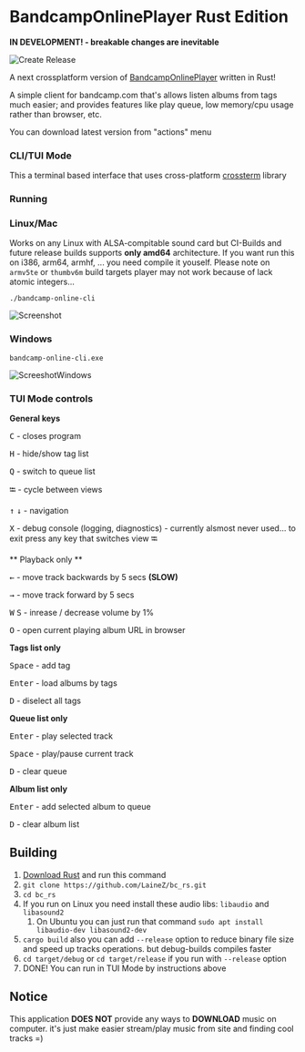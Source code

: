 # BandcampOnlinePlayer Rust Edition
**IN DEVELOPMENT! - breakable changes are inevitable**

![Create Release](https://github.com/LaineZ/bc_rs/workflows/Create%20Release/badge.svg?event=push)

A next crossplatform version of [BandcampOnlinePlayer](https://github.com/LaineZ/BandcampOnlinePlayer) written in Rust!

A simple client for bandcamp.com that's allows listen albums from tags much easier; and provides features like play queue, low memory/cpu usage rather than browser, etc.

You can download latest version from "actions" menu

### CLI/TUI Mode
This a terminal based interface that uses cross-platform [crossterm]([https://github.com/crossterm-rs/crossterm) library

### Running

### Linux/Mac

Works on any Linux with ALSA-compitable sound card but CI-Builds and future release builds supports **only amd64** architecture. If you want run this on i386, arm64, armhf, ... you need compile it youself. Please note on ``armv5te`` or ``thumbv6m`` build targets player may not work because of lack atomic integers...

```./bandcamp-online-cli```

![Screenshot](https://i.imgur.com/jKar1mc.png)

### Windows

``bandcamp-online-cli.exe``

![ScreeshotWindows](https://i.imgur.com/NIg76L6.png)

### TUI Mode controls
**General keys**

<kbd>C</kbd> - closes program

<kbd>H</kbd> - hide/show tag list

<kbd>Q</kbd> - switch to queue list

<kbd>⭾</kbd> - cycle between views

<kbd>↑</kbd> <kbd>↓</kbd> - navigation

<kbd>X</kbd> - debug console (logging, diagnostics) - currently alsmost never used... to exit press any key that switches view <kbd>⭾</kbd>

** Playback only **

<kbd>←</kbd> - move track backwards by 5 secs **(SLOW)**

<kbd>→</kbd> - move track forward by 5 secs

<kbd>W</kbd> <kbd>S</kbd> - inrease / decrease volume by 1%

<kbd>O</kbd> - open current playing album URL in browser

**Tags list only**

<kbd>Space</kbd> - add tag

<kbd>Enter</kbd> - load albums by tags

<kbd>D</kbd> - diselect all tags

**Queue list only**

<kbd>Enter</kbd> - play selected track

<kbd>Space</kbd> - play/pause current track

<kbd>D</kbd> - clear queue

**Album list only**

<kbd>Enter</kbd> - add selected album to queue

<kbd>D</kbd> - clear album list

## Building
1. [Download Rust]([https://www.rust-lang.org/learn/get-started) and run this command
2. ```git clone https://github.com/LaineZ/bc_rs.git```
3. ```cd bc_rs```
4. If you run on Linux you need install these audio libs: ``libaudio`` and ``libasound2``
   1. On Ubuntu you can just run that command ``sudo apt install libaudio-dev libasound2-dev``
5. ```cargo build``` also you can add ``--release`` option to reduce binary file size and speed up tracks operations. but debug-builds compiles faster
6. ```cd target/debug``` or ```cd target/release``` if you run with ``--release`` option
7. DONE! You can run in TUI Mode by instructions above

## Notice
This application **DOES NOT** provide any ways to **DOWNLOAD** music on computer. it's just make easier stream/play music from site and finding cool tracks =)
